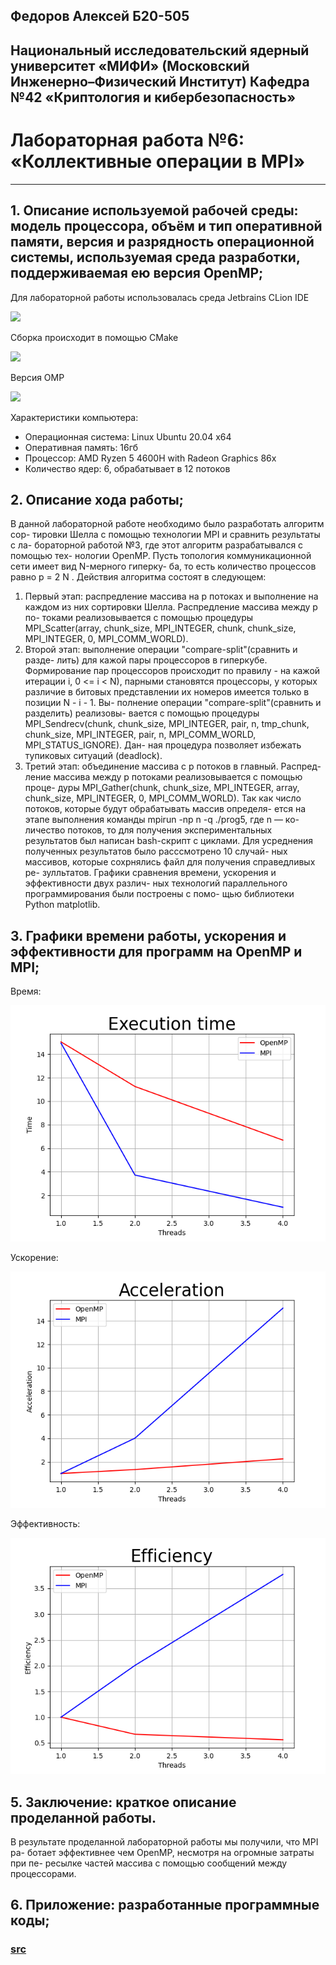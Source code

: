 ## Федоров Алексей Б20-505
## Национальный исследовательский ядерный университет «МИФИ» (Московский Инженерно–Физический Институт) Кафедра №42 «Криптология и кибербезопасность»

# Лабораторная работа №6: «Коллективные операции в MPI»

---

## 1. Описание используемой рабочей среды: модель процессора, объём и тип оперативной памяти, версия и разрядность операционной системы, используемая среда разработки, поддерживаемая ею версия OpenMP;

Для лабораторной работы использовалась среда Jetbrains CLion IDE

![](images/clion.png)

Сборка происходит в помощью CMake

![](images/CMakeLists.png)

Версия OMP

![](images/ompversion.png)

Характеристики компьютера:
- Операционная система: Linux Ubuntu 20.04 x64
- Оперативная память: 16гб
- Процессор: AMD Ryzen 5 4600H with Radeon Graphics 86x
- Количество ядер: 6, обрабатывает в 12 потоков

## 2. Описание хода работы;

В данной лабораторной работе необходимо было разработать алгоритм сор-
тировки Шелла с помощью технологии MPI и сравнить результаты с ла-
бораторной работой №3, где этот алгоритм разрабатывался с помощью тех-
нологии OpenMP.
Пусть топология коммуникационной сети имеет вид N-мерного гиперку-
ба, то есть количество процессов равно p = 2 N .
Действия алгоритма состоят в следующем:
1. Первый этап: распредление массива на p потоках и выполнение на
каждом из них сортировки Шелла. Распредление массива между p по-
токами реализовывается с помощью процедуры MPI_Scatter(array,
chunk_size, MPI_INTEGER, chunk, chunk_size, MPI_INTEGER,
0, MPI_COMM_WORLD).
2. Второй этап: выполнение операции "compare-split"(сравнить и разде-
лить) для кажой пары процессоров в гиперкубе. Формирование пар
процессоров происходит по правилу - на кажой итерации i, 0 <= i <
N), парными становятся процессоры, у которых различие в битовых
представлении их номеров имеется только в позиции N - i - 1. Вы-
полнение операции "compare-split"(сравнить и разделить) реализовы-
вается с помощью процедуры MPI_Sendrecv(chunk, chunk_size,
MPI_INTEGER, pair, n, tmp_chunk, chunk_size, MPI_INTEGER,
pair, n, MPI_COMM_WORLD, MPI_STATUS_IGNORE). Дан-
ная процедура позволяет избежать тупиковых ситуаций (deadlock).
3. Третий этап: объединение массива с p потоков в главный. Распред-
ление массива между p потоками реализовывается с помощью проце-
дуры MPI_Gather(chunk, chunk_size, MPI_INTEGER, array,
chunk_size, MPI_INTEGER, 0, MPI_COMM_WORLD).
Так как число потоков, которые будут обрабатывать массив определя-
ется на этапе выполнения команды mpirun -np n -q ./prog5, где n — ко-
личество потоков, то для получения экспериментальных результатов был
написан bash-скрипт с циклами.
Для усреднения полученных результатов было расссмотрено 10 случай-
ных массивов, которые сохрнялись файл для получения справедливых ре-
зулльтатов.
Графики сравнения времени, ускорения и эффективности двух различ-
ных технологий параллельного программирования были построены с помо-
щью библиотеки Python matplotlib.

## 3. Графики времени работы, ускорения и эффективности для программ на OpenMP и MPI;

Время:

![time](images/time.png)

Ускорение:

![acceleration](images/acceleration.png)

Эффективность:

![efficiency](images/efficiency.png)

## 5. Заключение: краткое описание проделанной работы.

В результате проделанной лабораторной работы мы получили, что MPI ра-
ботает эффективнее чем OpenMP, несмотря на огромные затраты при пе-
ресылке частей массива с помощью сообщений между процессорами.

## 6. Приложение: разработанные программные коды;

### [src](https://github.com/ullibniss/parallel-programming-22-23/tree/master/lab6)
